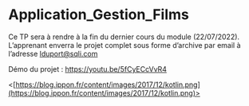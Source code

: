 # Application_Gestion_Films
Ce TP sera à rendre à la fin du dernier cours du module (22/07/2022). L’apprenant enverra le projet complet sous forme d’archive par email à l’adresse lduport@sqli.com 

Démo du projet : https://youtu.be/5fCyECcVvR4


<[https://blog.ippon.fr/content/images/2017/12/kotlin.png](https://blog.ippon.fr/content/images/2017/12/kotlin.png)>
